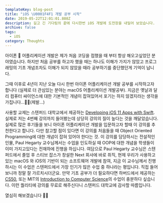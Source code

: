 ```yaml
---
templateKey: blog-post
title: "iOS \U0001F4F1 개발 공부 시작"
date: 2019-05-22T12:01:01.808Z
description: 길고 긴 기다림의 끝에 다시한번 iOS 개발에 도전장을 내밀어 보았습니다.
archive: false
tags:
  - iOS
category: Thoughts
---
```

아이폰 📱 어플리케이션 개발은 제가 처음 코딩을 접했을 때 부터 항상 해오고싶었던 분야였습니다. 하지만 처음 공부를 하고자 했을 때는 하나도 이해가 가지가 않았고 프로그래밍의 기초 개념조차도 이해가 되지 않았을 때라 공부하기를 중단했던게 기억이 납니다.   

그때 이후로 4년이 지난 오늘 다시 한번 아이폰 어플리케이션 개발 공부를 시작하고자 합니다 (실제로 더 관심있는 분야는 macOS 어플리케이션 개발공부). 지금은 옛날과 달리 컴퓨터 싸이언스에 대한 기본적인 개념이 잡혀있어서 포기는 하지 않겠지라는 생각을 가집니다...🙏🏼(제발...)   

사용할 교제는 스텐퍼드 대학교에서 제공하는 [Developing iOS 11 Apps with Swift](https://itunes.apple.com/us/course/developing-ios-11-apps-with-swift/id1309275316). 실제로 저는 4번째 강의까지 들어봤는데 상당히 강의의 질이 높다는 것을 깨달았습니다. 실제로 많은 후기들을 보니 아이폰 어플리케이션 개발을 입문하고자 할때 이 강의를 추천한다고 합니다. 다만 참고할 점이 있다면 이 강의를 처음들을 때 Object Oriented Programming에 대한 개념이 잡혀 있어야 한다는 것. 이 강의를 담당하시는 전설적인 인물, Paul Hegarty 교수님께서는 수업을 인도하실 때 OOP에 대한 개념을 학생들이 이미 가지고있다는 전재하에 진행을 하십니다. 여담으로 Paul Hegarty 교수님은 스텐퍼드에서 졸업 후 스티브 잡스가 창설한 Next 회사에 바로 취직, 현제 우리가 사용하고 있는 macOS 와 iOS의 기반이 되는 소프트웨어 개발에 참여, 지금 이 교수님께서 진행하시는 이 수업은 스텐퍼드에서 가장 인기가 많은 수업 중 하나라는 평입니다. 직접 들어보니까 정말 잘 가르치시더군요. 만약 기초 공부가 더 필요하다면 하버드에서 제공하는 [CS50](https://www.edx.org/course/cs50s-introduction-computer-science-harvardx-cs50x), 또는 MIT의 [Introduction to Computer Science](https://www.edx.org/course/introduction-to-computer-science-and-programming-using-python-2)의 수업이 충분하다 싶습니다. 이런 퀄리티에 강의를 무료로 해주신다니 스텐퍼드 대학교에 감사할 따름입니다.   

열심히 해보겠습니다 🙌🏼
